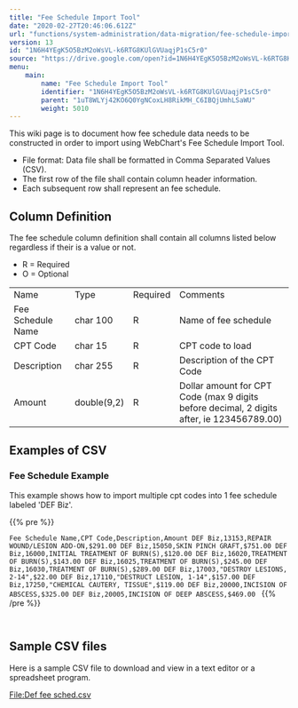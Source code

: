 ```yaml
---
title: "Fee Schedule Import Tool"
date: "2020-02-27T20:46:06.612Z"
url: "functions/system-administration/data-migration/fee-schedule-import-tool.html"
version: 13
id: "1N6H4YEgK5O5BzM2oWsVL-k6RTG8KUlGVUaqjP1sC5r0"
source: "https://drive.google.com/open?id=1N6H4YEgK5O5BzM2oWsVL-k6RTG8KUlGVUaqjP1sC5r0"
menu:
    main:
        name: "Fee Schedule Import Tool"
        identifier: "1N6H4YEgK5O5BzM2oWsVL-k6RTG8KUlGVUaqjP1sC5r0"
        parent: "1uT8WLYj42KO6Q0YgNCoxLH8RikMH_C6IBQjUmhLSaWU"
        weight: 5010
---
```

This wiki page is to document how fee schedule data needs to be constructed in order to import using WebChart's Fee Schedule Import Tool.

* File format: Data file shall be formatted in Comma Separated Values (CSV).
* The first row of the file shall contain column header information.
* Each subsequent row shall represent an fee schedule.

## Column Definition

The fee schedule column definition shall contain all columns listed below regardless if their is a value or not.

* R = Required
* O = Optional

<table>
  <tr>
    <td>Name</td>
    <td>Type</td>
    <td>Required</td>
    <td>Comments</td>
  </tr>
  <tr>
    <td>Fee Schedule Name</td>
    <td>char 100</td>
    <td>R</td>
    <td>Name of fee schedule</td>
  </tr>
  <tr>
    <td>CPT Code</td>
    <td>char 15</td>
    <td>R</td>
    <td>CPT code to load</td>
  </tr>
  <tr>
    <td>Description</td>
    <td>char 255</td>
    <td>R</td>
    <td>Description of the CPT Code</td>
  </tr>
  <tr>
    <td>Amount</td>
    <td>double(9,2)</td>
    <td>R</td>
    <td>Dollar amount for CPT Code (max 9 digits before decimal, 2 digits after, ie 123456789.00)</td>
  </tr>
</table>

## Examples of CSV

### Fee Schedule Example

This example shows how to import multiple cpt codes into 1 fee schedule labeled 'DEF Biz'.



{{% pre %}}

` Fee Schedule Name,CPT Code,Description,Amount DEF Biz,13153,REPAIR WOUND/LESION ADD-ON,$291.00 DEF Biz,15050,SKIN PINCH GRAFT,$751.00 DEF Biz,16000,INITIAL TREATMENT OF BURN(S),$120.00 DEF Biz,16020,TREATMENT OF BURN(S),$143.00 DEF Biz,16025,TREATMENT OF BURN(S),$245.00 DEF Biz,16030,TREATMENT OF BURN(S),$289.00 DEF Biz,17003,"DESTROY LESIONS, 2-14",$22.00 DEF Biz,17110,"DESTRUCT LESION, 1-14",$157.00 DEF Biz,17250,"CHEMICAL CAUTERY, TISSUE",$119.00 DEF Biz,20000,INCISION OF ABSCESS,$325.00 DEF Biz,20005,INCISION OF DEEP ABSCESS,$469.00 
`
{{% /pre %}}


` 
`
## Sample CSV files

Here is a sample CSV file to download and view in a text editor or a spreadsheet program.

[File:Def fee sched.csv](https://miewiki.med-web.com/wiki/index.php/File:Def_fee_sched.csv)

